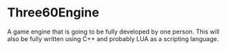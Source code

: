 # Three60Engine
A game engine that is going to be fully developed by one person. This will also be fully written using C++ and probably LUA as a scripting language. 
